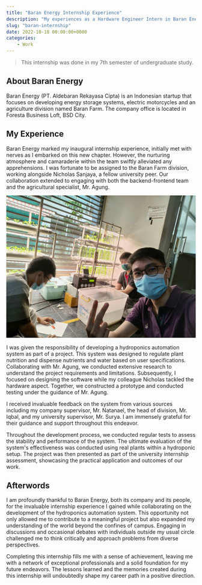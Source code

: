 ```yaml
---
title: "Baran Energy Internship Experience"
description: "My experiences as a Hardware Engineer Intern in Baran Energy."
slug: "baran-internship"
date: 2022-10-18 00:00:00+0000
categories:
    - Work
---
```


> This internship was done in my 7th semester of undergraduate study.

## About Baran Energy

Baran Energy (PT. Aldebaran Rekayasa Cipta) is an Indonesian startup that focuses on developing energy storage systems, electric motorcycles and an agriculture division named Baran Farm. The company office is located in Foresta Business Loft, BSD City.

## My Experience

Baran Energy marked my inaugural internship experience, initially met with nerves as I embarked on this new chapter. However, the nurturing atmosphere and camaraderie within the team swiftly alleviated any apprehensions. I was fortunate to be assigned to the Baran Farm division, working alongside Nicholas Sanjaya, a fellow university peer. Our collaboration extended to engaging with both the backend-frontend team and the agricultural specialist, Mr. Agung.

![One of the many research performed in the internship. From left to right: Mr. Agung, Nicholas and me](baran-internship.jpg)

I was given the responsibility of developing a hydroponics automation system as part of a project. This system was designed to regulate plant nutrition and dispense nutrients and water based on user specifications. Collaborating with Mr. Agung, we conducted extensive research to understand the project requirements and limitations. Subsequently, I focused on designing the software while my colleague Nicholas tackled the hardware aspect. Together, we constructed a prototype and conducted testing under the guidance of Mr. Agung.

I received invaluable feedback on the system from various sources including my company supervisor, Mr. Natanael, the head of division, Mr. Iqbal, and my university supervisor, Mr. Surya. I am immensely grateful for their guidance and support throughout this endeavor.

Throughout the development process, we conducted regular tests to assess the stability and performance of the system. The ultimate evaluation of the system's effectiveness was conducted using real plants within a hydroponic setup. The project was then presented as part of the university internship assessment, showcasing the practical application and outcomes of our work.

## Afterwords

I am profoundly thankful to Baran Energy, both its company and its people, for the invaluable internship experience I gained while collaborating on the development of the hydroponics automation system. This opportunity not only allowed me to contribute to a meaningful project but also expanded my understanding of the world beyond the confines of campus. Engaging in discussions and occasional debates with individuals outside my usual circle challenged me to think critically and approach problems from diverse perspectives.

Completing this internship fills me with a sense of achievement, leaving me with a network of exceptional professionals and a solid foundation for my future endeavors. The lessons learned and the memories created during this internship will undoubtedly shape my career path in a positive direction.
